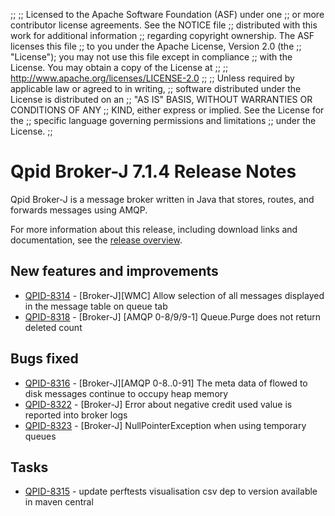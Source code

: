 ;;
;; Licensed to the Apache Software Foundation (ASF) under one
;; or more contributor license agreements.  See the NOTICE file
;; distributed with this work for additional information
;; regarding copyright ownership.  The ASF licenses this file
;; to you under the Apache License, Version 2.0 (the
;; "License"); you may not use this file except in compliance
;; with the License.  You may obtain a copy of the License at
;; 
;;   http://www.apache.org/licenses/LICENSE-2.0
;; 
;; Unless required by applicable law or agreed to in writing,
;; software distributed under the License is distributed on an
;; "AS IS" BASIS, WITHOUT WARRANTIES OR CONDITIONS OF ANY
;; KIND, either express or implied.  See the License for the
;; specific language governing permissions and limitations
;; under the License.
;;

# Qpid Broker-J 7.1.4 Release Notes

Qpid Broker-J is a message broker written in Java that stores, routes,
and forwards messages using AMQP.

For more information about this release, including download links and
documentation, see the [release overview](index.html).


## New features and improvements

 - [QPID-8314](https://issues.apache.org/jira/browse/QPID-8314) - [Broker-J][WMC] Allow selection of all messages displayed in the message table on queue tab
 - [QPID-8318](https://issues.apache.org/jira/browse/QPID-8318) - [Broker-J] [AMQP 0-8/9/9-1] Queue.Purge does not return deleted count

## Bugs fixed

 - [QPID-8316](https://issues.apache.org/jira/browse/QPID-8316) - [Broker-J][AMQP 0-8..0-91] The meta data of flowed to disk messages continue to occupy heap memory
 - [QPID-8322](https://issues.apache.org/jira/browse/QPID-8322) - [Broker-J] Error about negative credit used value is reported into broker logs
 - [QPID-8323](https://issues.apache.org/jira/browse/QPID-8323) - [Broker-J] NullPointerException when using temporary queues

## Tasks

 - [QPID-8315](https://issues.apache.org/jira/browse/QPID-8315) - update perftests visualisation csv dep to version available in maven central